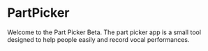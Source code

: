# PartPicker

Welcome to the Part Picker Beta. The part picker app is a small tool designed to help people easily and record vocal performances.  
